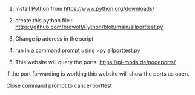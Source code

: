 1. Install Python from https://www.python.org/downloads/

2. create this python file : https://github.com/browolf/Python/blob/main/allporttest.py

3. Change ip address in the script

4. run in a command prompt using >py allporttest.py

5. This website will query the ports: https://pi-mods.de/nodeports/

if the port forwarding is working this website will show the ports as open. 

Close command prompt to cancel porttest
